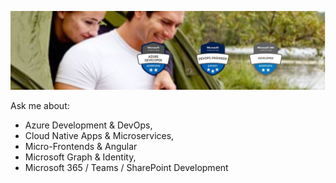 ![header](_images/header.jpg)

Ask me about: 
- Azure Development & DevOps, 
- Cloud Native Apps & Microservices, 
- Micro-Frontends & Angular 
- Microsoft Graph & Identity,
- Microsoft 365 / Teams / SharePoint Development
